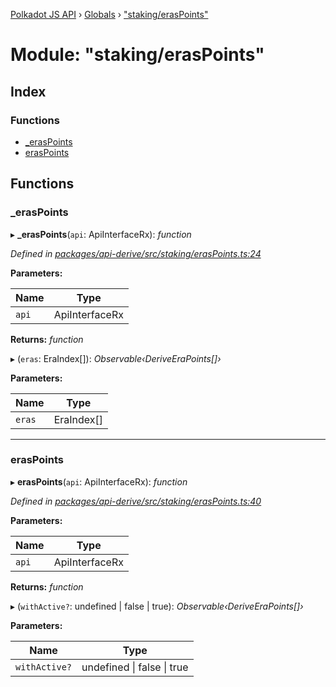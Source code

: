 [Polkadot JS API](../README.md) › [Globals](../globals.md) › ["staking/erasPoints"](_staking_eraspoints_.md)

# Module: "staking/erasPoints"

## Index

### Functions

* [_erasPoints](_staking_eraspoints_.md#_eraspoints)
* [erasPoints](_staking_eraspoints_.md#eraspoints)

## Functions

###  _erasPoints

▸ **_erasPoints**(`api`: ApiInterfaceRx): *function*

*Defined in [packages/api-derive/src/staking/erasPoints.ts:24](https://github.com/polkadot-js/api/blob/5c35a70e9d/packages/api-derive/src/staking/erasPoints.ts#L24)*

**Parameters:**

Name | Type |
------ | ------ |
`api` | ApiInterfaceRx |

**Returns:** *function*

▸ (`eras`: EraIndex[]): *Observable‹DeriveEraPoints[]›*

**Parameters:**

Name | Type |
------ | ------ |
`eras` | EraIndex[] |

___

###  erasPoints

▸ **erasPoints**(`api`: ApiInterfaceRx): *function*

*Defined in [packages/api-derive/src/staking/erasPoints.ts:40](https://github.com/polkadot-js/api/blob/5c35a70e9d/packages/api-derive/src/staking/erasPoints.ts#L40)*

**Parameters:**

Name | Type |
------ | ------ |
`api` | ApiInterfaceRx |

**Returns:** *function*

▸ (`withActive?`: undefined | false | true): *Observable‹DeriveEraPoints[]›*

**Parameters:**

Name | Type |
------ | ------ |
`withActive?` | undefined &#124; false &#124; true |
